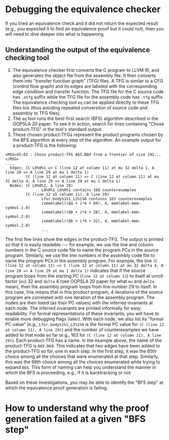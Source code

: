# Debugging the equivalence checker

If you tried an equivalence check and it did not return the expected
result (e.g., you expected it to find an equivalence proof but it
could not), then you will need to dive deeper into what is happening.

## Understanding the output of the equivalence checking tool

1. The equivalence checker first converts the C program to LLVM IR, and also generates the object file from the assembly file. It then converts them into "transfer function graph" (TFG) files.  A TFG is similar to a CFG (control flow graph) and its edges are labeled with the corresponding edge condition and transfer function. The TFG file for the C source code has `.etfg` suffix while the TFG file for the assembly code has `.tfg` suffix. The equivalence checking tool `eq` can be applied directly to these TFG files too (thus avoiding repeated converstion of source code and assembly to TFG files).
2. The `eq` tool runs the best-first search (BFS) algorithm described in the OOPSLA 20 paper. To see it in action, search for lines containing "Chose product-TFG" in the tool's standard output.
3. These chosen product-TFGs represent the product programs chosen by the BFS algorithm at every step of the algorithm. An example output for a product-TFG is the following:
```
<MSG>45:02 : Chose product-TFG A65.B69 from a frontier of size 192...</MSG>
....
  Edges: (C L0%0%1 => C (line 12 at column 11) at mu 32 delta 1, A line 20 => A line 29 at mu 1 delta 1)
         (C (line 12 at column 11) => C (line 12 at column 11) at mu 32 delta 4, A line 29 => A line 29 at mu 1 delta 1)
  Nodes: (C L0%0%1, A line 20)
                L0%0%1_L0%0%1 contains 168 counterexamples
         (C (line 12 at column 11), A line 29)
                Lfor.body%1%1_L2%1%0 contains 163 counterexamples
                ismemlabel((@a + i*4 + 84), 4, memlabel-mem-symbol.1.0)
                ismemlabel((@b + i*4 + 28), 4, memlabel-mem-symbol.2.0)
                ismemlabel((@b + i*4 + 32), 4, memlabel-mem-symbol.2.0)
                ...
```
The first few lines show the edges in the product-TFG. The output is printed so that it is easily readable --- for example, we use the line and column numbers in the C source code file to name the program PCs in the source program.  Similarly, we use the line numbers in the assembly code file to name the program PCs in the assembly program.  For example, the line `(C (line 12 at column 11) => C (line 12 at column 11) at mu 32 delta 4, A line 29 => A line 29 at mu 1 delta 1)` indicates that if the source program loops from the starting PC (`line 12 at column 11`) to itself at unroll factor (`mu`) 32 and `delta` 4 (see OOPSLA 20 paper for what `mu` and `delta` mean), then the assembly program loops from line number 29 to itself.  In this case, this means that in this product program, 4 iterations of the source program are correlated with one iteration of the assembly program.
   The nodes are then listed (as their PC values) with the inferred invariants at each node.  The inferred invariants are printed informally for easy readability.  For formal representations of these invariants, you will have to enable more debugging flags (later).  With each node, we also list its "formal PC value" (e.g., `Lfor.body%1%1_L2%1%0` is the formal PC value for `(C (line 12 at column 11), A line 29)`) and the number of counterexamples we have added to that node so far (e.g., 163 for `(C (line 12 at column 11), A line 29)`).
   Each product-TFG has a name. In the example above, the name of the product-TFG is `A65.B69`.  This indicates that two edges have been added to the product-TFG so far, one in each step.  In the first step, it was the 65th choice among all the choices that were enumerated at that step. Similarly, this was the 69th  choice among all the choices enumerated while trying to expand `A65`.  This form of naming can help you understand the manner in which the BFS is proceeding, e.g., if it is backtracking or not.

Based on these investigations, you may be able to identify the "BFS step" at which the equivalence proof generation is failing.

# How to understand why the proof generation failed at a given "BFS step"
